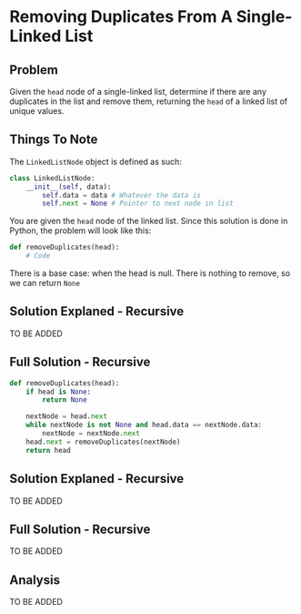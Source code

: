 # Removing Duplicates From A Single-Linked List

## Problem

Given the `head` node of a single-linked list, determine if there are any duplicates in
the list and remove them, returning the `head` of a linked list of unique values.

## Things To Note

The `LinkedListNode` object is defined as such:

```python
class LinkedListNode:
    __init__(self, data):
        self.data = data # Whatever the data is
        self.next = None # Pointer to next node in list
```

You are given the `head` node of the linked list.
Since this solution is done in Python, the problem will look like this:

```python
def removeDuplicates(head):
    # Code
```

There is a base case: when the head is null. There is nothing to remove, so we can return `None`

## Solution Explaned - Recursive

TO BE ADDED

## Full Solution - Recursive

```python
def removeDuplicates(head):
    if head is None:
        return None

    nextNode = head.next
    while nextNode is not None and head.data == nextNode.data:
        nextNode = nextNode.next
    head.next = removeDuplicates(nextNode)
    return head
```

## Solution Explaned - Recursive

TO BE ADDED

## Full Solution - Recursive

TO BE ADDED

## Analysis

TO BE ADDED
